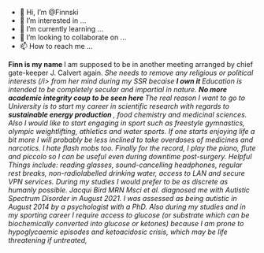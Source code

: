 - 👋 Hi, I’m @Finnski
- 👀 I’m interested in ...
- 🌱 I’m currently learning ...
- 💞️ I’m looking to collaborate on ...
- 📫 How to reach me ...

<!---
Finnski/Finnski is a ✨ special ✨ repository because its `README.md` (this file) appears on your GitHub profile.
You can click the Preview link to take a look at your changes.
--->
<b> Finn is my name </b>
I am supposed to be in another meeting arranged by chief gate-keeper J. Calvert again.
<i> She needs to remove any religious or political interests (/i> from her mind during my SSR becaise <b> I own it </b>
Education is intended to be completely secular and impartial in nature. <b> No more academic integrity coup to be seen here </b>
The real reason I want to go to University is to start my career in scientific research with regards to <b> sustainable energy production </b> , food chemistry and medicinal sciences.
Also I would like to start engaging in sport such as freestyle gymnastics, olympic weightlifting, athletics and water sports.
If one starts enjoying life a bit more I will probably be less inclined to take overdoses of medicines and narcotics.
I hate flash mobs too.
Finally for the record, I play the piano, flute and piccolo so I can be useful even during downtime post-surgery.
Helpful Things include: reading glasses, sound-cancelling headphones, regular rest breaks, non-radiolabelled drinking water, access to LAN and secure VPN services.
During my studies I would prefer to be as discrete as humanly possible.
Jacqui Bird MRN Msci et al. diagnosed me with Autistic Spectrum Disorder in August 2021. I was assessed as being autistic in August 2014 by a psychologist with a PhD.
Also during my studies and in my sporting career I require access to glucose (or substrate which can be biochemically converted into glucose or  ketones) because I am prone to hypoglycaemic episodes and ketoacidosic crisis, which may be life threatening if untreated,
